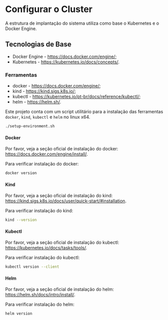 # Configurar o Cluster

A estrutura de implantação do sistema utiliza como base o Kubernetes e o Docker Engine.

## Tecnologias de Base

- Docker Engine - <https://docs.docker.com/engine/>;
- Kubernetes - <https://kubernetes.io/docs/concepts/>.

### Ferramentas

- docker - <https://docs.docker.com/engine/>;
- kind - <https://kind.sigs.k8s.io/>;
- kubectl - <https://kubernetes.io/pt-br/docs/reference/kubectl/>;
- helm - <https://helm.sh/>.

Este projeto conta com um script utilitário para a instalação das ferramentas `docker`, `kind`, `kubectl` e `helm` no linux x64.

```sh
./setup-environment.sh
```

#### Docker

Por favor, veja a seção oficial de instalação do docker: <https://docs.docker.com/engine/install/>.

Para verificar instalação do docker:

```sh
docker version

```

#### Kind

Por favor, veja a seção oficial de instalação do kind: <https://kind.sigs.k8s.io/docs/user/quick-start/#installation>.

Para verificar instalação do kind:

```sh
kind --version
```

#### Kubectl

Por favor, veja a seção oficial de instalação do kubectl: <https://kubernetes.io/docs/tasks/tools/>.

Para verificar instalação do kubectl:

```sh
kubectl version --client
```

#### Helm

Por favor, veja a seção oficial de instalação do helm: <https://helm.sh/docs/intro/install/>.

Para verificar instalação do helm:

```sh
helm version
```

